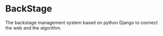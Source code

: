 # BackStage
The backstage management system based on python Django to connect the web and the algorithm.
